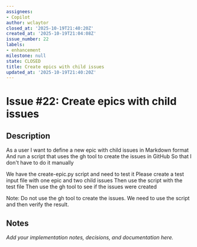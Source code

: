 ```yaml
---
assignees:
- Copilot
author: wclaytor
closed_at: '2025-10-19T21:40:20Z'
created_at: '2025-10-19T21:04:08Z'
issue_number: 22
labels:
- enhancement
milestone: null
state: CLOSED
title: Create epics with child issues
updated_at: '2025-10-19T21:40:20Z'
---
```


# Issue #22: Create epics with child issues

## Description

As a user 
I want to define a new epic with child issues in Markdown format
And run a script that uses the gh tool to create the issues in GitHub 
So that I don't have to do it manually 

We have the create-epic.py script and need to test it 
Please create a test input file with one epic and two child issues 
Then use the script with the test file
Then use the gh tool to see if the issues were created 

Note: Do not use the gh tool to create the issues. We need to use the script and then verify the result. 

## Notes

_Add your implementation notes, decisions, and documentation here._
